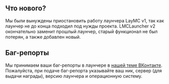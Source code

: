 ## Что нового?
Мы были вынуждены приостановить работу лаунчера LayMC v1, так как лаунчер не до конца подходил под нужды проекта. LMCLauncher v2 окончательно заменит прошлый лаунчер, старый функционал не был потерян, а также добавлен новый.

## Баг-репорты
Мы принимаем ваши баг-репорты в лаунчере в [нашей теме ВКонтакте](https://vk.com/topic-100304700_35160772). Пожалуйста, при подаче баг-репорта указывайте ваш ник, сервер (для выдачи награды), версию лаунчера и операционную систему.
